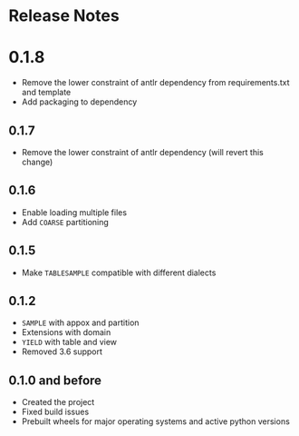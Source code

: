 # Release Notes

# 0.1.8

* Remove the lower constraint of antlr dependency from requirements.txt and template
* Add packaging to dependency

## 0.1.7

* Remove the lower constraint of antlr dependency (will revert this change)

## 0.1.6

* Enable loading multiple files
* Add `COARSE` partitioning

## 0.1.5

* Make `TABLESAMPLE` compatible with different dialects

## 0.1.2

* `SAMPLE` with appox and partition
* Extensions with domain
* `YIELD` with table and view
* Removed 3.6 support

## 0.1.0 and before

* Created the project
* Fixed build issues
* Prebuilt wheels for major operating systems and active python versions
